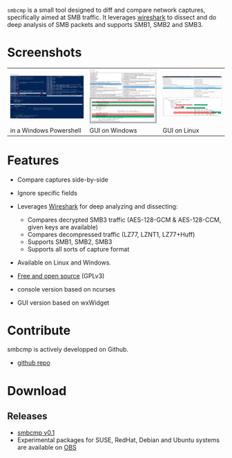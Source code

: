 
`smbcmp` is a small tool designed to diff and compare network
captures, specifically aimed at SMB traffic. It leverages
[wireshark](https://wireshark.org) to dissect and do deep analysis of
SMB packets and supports SMB1, SMB2 and SMB3.

<asciinema-player src="/demo.cast" cols="78" rows="26"></asciinema-player>

# Screenshots

<table markdown="0"><tr>
<td><a href="pics/smbcmp-0.1-win.png"><img src="pics/smbcmp-0.1-win.png" alt="smbcmp 0.1 win"/></a></td>
<td><a href="pics/smbcmp-gui-0.1-win.png"><img src="pics/smbcmp-gui-0.1-win.png" alt="smbcmp 0.1 win GUI"/></a></td>
<td><a href="pics/smbcmp-gui-0.1-linux.png"><img src="pics/smbcmp-gui-0.1-linux.png" alt="smbcmp 0.1 linux"/></a></td>
</tr>
<tr><td>in a Windows Powershell</td><td>GUI on Windows</td><td>GUI on Linux</td></tr>
</table>

# Features

  * Compare captures side-by-side
  * Ignore specific fields
  * Leverages [Wireshark](https://wireshark.org) for deep analyzing and dissecting:
      * Compares decrypted SMB3 traffic (AES-128-GCM & AES-128-CCM, given keys are available)
      * Compares decompressed traffic (LZ77, LZNT1, LZ77+Huff)
      * Supports SMB1, SMB2, SMB3
      * Supports all sorts of capture format

  * Available on Linux and Windows.
  * [Free and open source](https://github.com/smbcmp/smbcmp) (GPLv3)
  * console version based on ncurses
  * GUI version based on wxWidget

# Contribute

smbcmp is actively developped on Github.

* [github repo](https://github.com/smbcmp/smbcmp)

# Download

## Releases

* [smbcmp v0.1](https://github.com/smbcmp/smbcmp/releases/tag/v0.1)
* Experimental packages for SUSE, RedHat, Debian and Ubuntu systems are available on [OBS](https://software.opensuse.org//download.html?project=home%3Aaaptel%3Asmbcmp&package=smbcmp)
